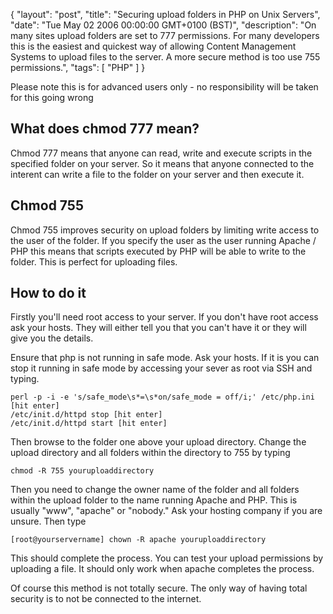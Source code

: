 {
  "layout": "post",
  "title": "Securing upload folders in PHP on Unix Servers",
  "date": "Tue May 02 2006 00:00:00 GMT+0100 (BST)",
  "description": "On many sites upload folders are set to 777 permissions. For many developers this is the easiest and quickest way of allowing Content Management Systems to upload files to the server. A more secure method is too use 755 permissions.",
  "tags": [
    "PHP"
  ]
}

Please note this is for advanced users only - no responsibility will be taken for this going wrong

## What does chmod 777 mean?

Chmod 777 means that anyone can read, write and execute scripts in the specified folder on your server. So it means that anyone connected to the interent can write a file to the folder on your server and then execute it. 

## Chmod 755

Chmod 755 improves security on upload folders by limiting write access to the user of the folder. If you specify the user as the user running Apache / PHP this means that scripts executed by PHP will be able to write to the folder. This is perfect for uploading files.

## How to do it

Firstly you'll need root access to your server. If you don't have root access ask your hosts. They will either tell you that you can't have it or they will give you the details.

Ensure that php is not running in safe mode. Ask your hosts. If it is you can stop it running in safe mode by accessing your sever as root via SSH and typing. 

    perl -p -i -e 's/safe_mode\s*=\s*on/safe_mode = off/i;' /etc/php.ini [hit enter]
    /etc/init.d/httpd stop [hit enter]
    /etc/init.d/httpd start [hit enter]

Then browse to the folder one above your upload directory. Change the upload directory and all folders within the directory to 755 by typing 

    chmod -R 755 youruploaddirectory

Then you need to change the owner name of the folder and all folders within the upload folder to the name running Apache and PHP. This is usually "www", "apache" or "nobody." Ask your hosting company if you are unsure. Then type

    [root@yourservername] chown -R apache youruploaddirectory

This should complete the process. You can test your upload permissions by uploading a file. It should only work when apache completes the process.

Of course this method is not totally secure. The only way of having total security is to not be connected to the internet.
